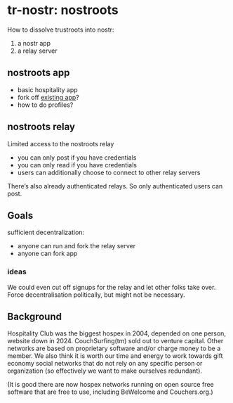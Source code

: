# tr-nostr: nostroots

How to dissolve trustroots into nostr:

1. a nostr app
2. a relay server


## nostroots app 

- basic hospitality app
- fork off [existing app](https://www.nostr.net/)?
- how to do profiles?


## nostroots relay

Limited access to the nostroots relay

- you can only post if you have credentials
- you can only read if you have credentials
- users can additionally choose to connect to other relay servers


There’s also already authenticated relays. So only authenticated users can post.


## Goals

sufficient decentralization:
- anyone can run and fork the relay server
- anyone can fork app


### ideas

We could even cut off signups for the relay and let other folks take over. Force decentralisation politically, but might not be necessary.



## Background

Hospitality Club was the biggest hospex in 2004, depended on one person, website down in 2024. CouchSurfing(tm) sold out to venture capital. Other networks are based on proprietary software and/or charge money to be a member.    We also  think it is worth our time and energy to work towards gift economy social networks that do not rely on any specific person or organization (so effectively we want to make ourselves redundant).

(It is good there are now hospex networks running on open source free software that are free to use, including BeWelcome and Couchers.org.)


